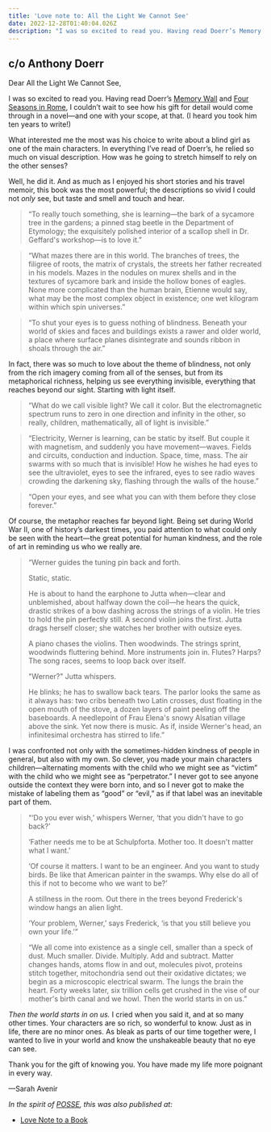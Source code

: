 ```yaml
---
title: 'Love note to: All the Light We Cannot See'
date: 2022-12-28T01:40:04.026Z
description: "I was so excited to read you. Having read Doerr’s Memory Wall and Four Seasons in Rome, I couldn’t wait to see how his gift for detail would come through in a novel—and one with your scope, at that. (I heard you took him ten years to write!) What interested me the most was his choice to write about a blind girl as one of the main characters. In everything I’ve read of Doerr’s, he relied so much on visual description. How was he going to stretch himself to rely on the other senses?"
---
```


## c/o Anthony Doerr

Dear All the Light We Cannot See,

I was so excited to read you. Having read Doerr’s [Memory Wall](https://www.anthonydoerr.com/books/memory-wall) and [Four Seasons in Rome](https://www.anthonydoerr.com/books/four-seasons-in-rome), I couldn’t wait to see how his gift for detail would come through in a novel—and one with your scope, at that. (I heard you took him ten years to write!)

What interested me the most was his choice to write about a blind girl as one of the main characters. In everything I’ve read of Doerr’s, he relied so much on visual description. How was he going to stretch himself to rely on the other senses?

Well, he did it. And as much as I enjoyed his short stories and his travel memoir, this book was the most powerful; the descriptions so vivid I could not *only* see, but taste and smell and touch and hear.

> “To really touch something, she is learning—the bark of a sycamore tree in the gardens; a pinned stag beetle in the Department of Etymology; the exquisitely polished interior of a scallop shell in Dr. Geffard's workshop—is to love it.”

> “What mazes there are in this world. The branches of trees, the filigree of roots, the matrix of crystals, the streets her father recreated in his models. Mazes in the nodules on murex shells and in the textures of sycamore bark and inside the hollow bones of eagles. None more complicated than the human brain, Etienne would say, what may be the most complex object in existence; one wet kilogram within which spin universes.”

> “To shut your eyes is to guess nothing of blindness. Beneath your world of skies and faces and buildings exists a rawer and older world, a place where surface planes disintegrate and sounds ribbon in shoals through the air.”

In fact, there was so much to love about the theme of blindness, not only from the rich imagery coming from all of the senses, but from its metaphorical richness, helping us see everything invisible, everything that reaches beyond our sight. Starting with light itself.

> “What do we call visible light? We call it color. But the electromagnetic spectrum runs to zero in one direction and infinity in the other, so really, children, mathematically, all of light is invisible.”

> “Electricity, Werner is learning, can be static by itself. But couple it with magnetism, and suddenly you have movement—waves. Fields and circuits, conduction and induction. Space, time, mass. The air swarms with so much that is invisible! How he wishes he had eyes to see the ultraviolet, eyes to see the infrared, eyes to see radio waves crowding the darkening sky, flashing through the walls of the house.”

> “Open your eyes, and see what you can with them before they close forever.”

Of course, the metaphor reaches far beyond light. Being set during World War II, one of history’s darkest times, you paid attention to what could only be seen with the heart—the great potential for human kindness, and the role of art in reminding us who we really are.

> “Werner guides the tuning pin back and forth.
> 
> Static, static.
> 
> He is about to hand the earphone to Jutta when—clear and unblemished, about halfway down the coil—he hears the quick, drastic strikes of a bow dashing across the strings of a violin. He tries to hold the pin perfectly still. A second violin joins the first. Jutta drags herself closer; she watches her brother with outsize eyes.
> 
> A piano chases the violins. Then woodwinds. The strings sprint, woodwinds fluttering behind. More instruments join in. Flutes? Harps? The song races, seems to loop back over itself.
> 
> "Werner?" Jutta whispers.
> 
> He blinks; he has to swallow back tears. The parlor looks the same as it always has: two cribs beneath two Latin crosses, dust floating in the open mouth of the stove, a dozen layers of paint peeling off the baseboards. A needlepoint of Frau Elena's snowy Alsatian village above the sink. Yet now there is music. As if, inside Werner's head, an infinitesimal orchestra has stirred to life.”

I was confronted not only with the sometimes-hidden kindness of people in general, but also with my own. So clever, you made your main characters children—alternating moments with the child who we might see as “victim” with the child who we might see as “perpetrator.” I never got to see anyone outside the context they were born into, and so I never got to make the mistake of labeling them as “good” or “evil,” as if that label was an inevitable part of them.

> “‘Do you ever wish,’ whispers Werner, ‘that you didn't have to go back?’
> 
> ‘Father needs me to be at Schulpforta. Mother too. It doesn't matter what I want.’
> 
> ‘Of course it matters. I want to be an engineer. And you want to study birds. Be like that American painter in the swamps. Why else do all of this if not to become who we want to be?’
> 
> A stillness in the room. Out there in the trees beyond Frederick's window hangs an alien light.
> 
> ‘Your problem, Werner,’ says Frederick, ‘is that you still believe you own your life.’”

> “We all come into existence as a single cell, smaller than a speck of dust. Much smaller. Divide. Multiply. Add and subtract. Matter changes hands, atoms flow in and out, molecules pivot, proteins stitch together, mitochondria send out their oxidative dictates; we begin as a microscopic electrical swarm. The lungs the brain the heart. Forty weeks later, six trillion cells get crushed in the vise of our mother's birth canal and we howl. Then the world starts in on us.”

*Then the world starts in on us.* I cried when you said it, and at so many other times. Your characters are so rich, so wonderful to know. Just as in life, there are no minor ones. As bleak as parts of our time together were, I wanted to live in your world and know the unshakeable beauty that no eye can see.

Thank you for the gift of knowing you. You have made my life more poignant in every way.

—Sarah Avenir

*In the spirit of [POSSE](https://indieweb.org/POSSE), this was also published at:*

* [Love Note to a Book](https://lovenotetoabook.substack.com/p/to-all-the-light-we-cannot-see)
